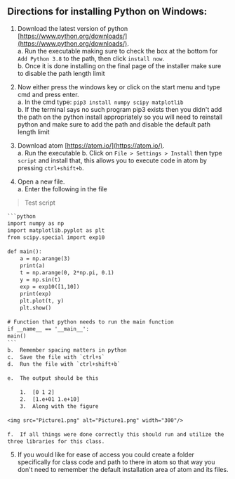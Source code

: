 ## Directions for installing Python on Windows:

1.	Download the latest version of python [https://www.python.org/downloads/](https://www.python.org/downloads/).   
a.	Run the executable making sure to check the box at the bottom for `Add Python 3.8` to the path, then click `install now`.  
b.	Once it is done installing on the final page of the installer make sure to disable the path length limit

2.	Now either press the windows key or click on the start menu and type cmd and press enter.   
a.	In the cmd type: `pip3 install numpy scipy matplotlib`    
b.	If the terminal says no such program pip3 exists then you didn't add the path on the python install appropriately so you will need to reinstall python and make sure to add the path and disable the default path length limit

3.	  Download atom [https://atom.io/](https://atom.io/).  
a.	Run the executable
b.	Click on `File > Settings > Install` then type `script` and install that, this allows you to execute code in atom by pressing `ctrl+shift+b`.

4.	Open a new file.     
   a.	Enter the following in the file  
   >Test script  
   
	```python 
	import numpy as np
	import matplotlib.pyplot as plt
	from scipy.special import exp10
	
	def main():
   		a = np.arange(3)
   		print(a)
    	t = np.arange(0, 2*np.pi, 0.1)
    	y = np.sin(t)
    	exp = exp10([1,10])
    	print(exp)
    	plt.plot(t, y)
    	plt.show()
	
	# Function that python needs to run the main function
	if __name__ == '__main__':
	main()
	```   
	b.	Remember spacing matters in python  
	c.	Save the file with `ctrl+s`   
	d.	Run the file with `ctrl+shift+b`  

	e.	The output should be this

		1.	[0 1 2]  
		2.	[1.e+01 1.e+10]  
		3.	Along with the figure  

	<img src="Picture1.png" alt="Picture1.png" width="300"/>

	f.	If all things were done correctly this should run and utilize the three libraries for this class.


5.	If you would like for ease of access you could create a folder specifically for class code and path to there in atom so that way you don't need to remember the default installation area of atom and its files.
